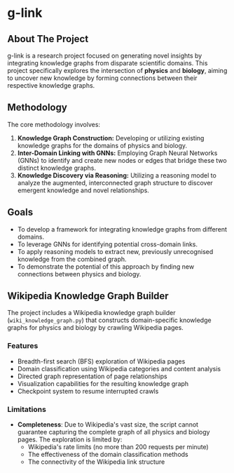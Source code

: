 # g-link

## About The Project

g-link is a research project focused on generating novel insights by integrating knowledge graphs from disparate scientific domains. This project specifically explores the intersection of **physics** and **biology**, aiming to uncover new knowledge by forming connections between their respective knowledge graphs.

## Methodology

The core methodology involves:
1.  **Knowledge Graph Construction:** Developing or utilizing existing knowledge graphs for the domains of physics and biology.
2.  **Inter-Domain Linking with GNNs:** Employing Graph Neural Networks (GNNs) to identify and create new nodes or edges that bridge these two distinct knowledge graphs.
3.  **Knowledge Discovery via Reasoning:** Utilizing a reasoning model to analyze the augmented, interconnected graph structure to discover emergent knowledge and novel relationships.

## Goals

-   To develop a framework for integrating knowledge graphs from different domains.
-   To leverage GNNs for identifying potential cross-domain links.
-   To apply reasoning models to extract new, previously unrecognised knowledge from the combined graph.
-   To demonstrate the potential of this approach by finding new connections between physics and biology.

## Wikipedia Knowledge Graph Builder

The project includes a Wikipedia knowledge graph builder (`wiki_knowledge_graph.py`) that constructs domain-specific knowledge graphs for physics and biology by crawling Wikipedia pages.

### Features

- Breadth-first search (BFS) exploration of Wikipedia pages
- Domain classification using Wikipedia categories and content analysis
- Directed graph representation of page relationships
- Visualization capabilities for the resulting knowledge graph
- Checkpoint system to resume interrupted crawls

### Limitations

- **Completeness**: Due to Wikipedia's vast size, the script cannot guarantee capturing the complete graph of all physics and biology pages. The exploration is limited by:
  - Wikipedia's rate limits (no more than 200 requests per minute)
  - The effectiveness of the domain classification methods
  - The connectivity of the Wikipedia link structure